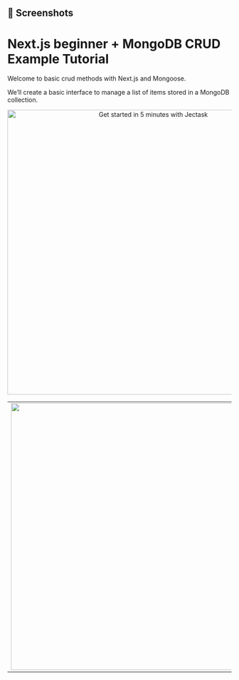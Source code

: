 ## 🌟 Screenshots

<h1>
    Next.js beginner + MongoDB CRUD Example Tutorial
</h1>

<p>
    Welcome to basic crud methods with Next.js and Mongoose.
</p>

<p>
    We’ll create a basic interface to manage a list of items stored in a MongoDB collection.
</p>

<p align="center">
        <img src="https://cagatayucer.com/post1.png" alt="Get started in 5 minutes with Jectask" width="640px" />
</p>

<table>
    <tr>
        <td><img src=https://cagatayucer.com/post2.png width=600/></td>
        <td><img src=https://cagatayucer.com/post3.png width=600/></td>
    </tr>
</table>

</br>
